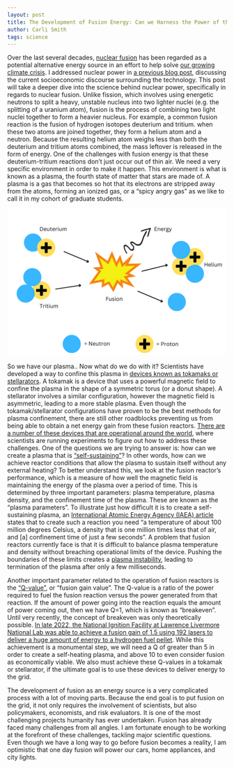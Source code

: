 ```yaml
---
layout: post
title: The Development of Fusion Energy: Can we Harness the Power of the Sun?
author: Carli Smith
tags: science
---
```


Over the last several decades, [nuclear fusion](https://www.iaea.org/newscenter/news/what-is-nuclear-fusion) has been regarded as a potential alternative energy source in an effort to help solve [our growing climate crisis](https://www.ipcc.ch/report/ar6/syr/). I addressed nuclear power in [a previous blog post](https://solariachip.github.io/On-the-social-influence-of-nuclear-power-an-attempt-to-quell-the-skepticism/), discussing the current socioeconomic discourse surrounding the technology. This post will take a deeper dive into the science behind nuclear power, specifically in regards to nuclear fusion. Unlike fission, which involves using energetic neutrons to split a heavy, unstable nucleus into two lighter nuclei (e.g. the splitting of a uranium atom), fusion is the process of combining two light nuclei together to form a heavier nucleus. For example, a common fusion reaction is the fusion of hydrogen isotopes deuterium and tritium. when these two atoms are joined together, they form a helium atom and a neutron. Because the resulting helium atom weighs less than both the deuterium and tritium atoms combined, the mass leftover is released in the form of energy. One of the challenges with fusion energy is that these deuterium-tritium reactions don’t just occur out of thin air. We need a very specific environment in order to make it happen. This environment is what is known as a plasma, the fourth state of matter that stars are made of. A plasma is a gas that becomes so hot that its electrons are stripped away from the atoms, forming an ionized gas, or a “spicy angry gas” as we like to call it in my cohort of graduate students.

<img src='/images/Fusion.png'>

So we have our plasma.. Now what do we do with it? Scientists have developed a way to confine this plasma in [devices known as tokamaks or stellarators](https://www.youtube.com/watch?app=desktop&v=vqmoFzbZYEM). A tokamak is a device that uses a powerful magnetic field to confine the plasma in the shape of a symmetric torus (or a donut shape). A stellarator involves a similar configuration, however the magnetic field is asymmetric, leading to a more stable plasma. Even though the tokamak/stellarator configurations have proven to be the best methods for plasma confinement, there are still other roadblocks preventing us from being able to obtain a net energy gain from these fusion reactors. [There are a number of these devices that are operational around the world](https://www.iter.org/sci/BeyondITER), where scientists are running experiments to figure out how to address these challenges. One of the questions we are trying to answer is: how can we create a plasma that is [“self-sustaining”](https://www.energy.gov/science/doe-explainsburning-plasma)? In other words, how can we achieve reactor conditions that allow the plasma to sustain itself without any external heating? To better understand this, we look at the fusion reactor’s performance, which is a measure of how well the magnetic field is maintaining the energy of the plasma over a period of time. This is determined by three important parameters: plasma temperature, plasma density, and the confinement time of the plasma. These are known as the “plasma parameters”. To illustrate just how difficult it is to create a self-sustaining plasma, an [International Atomic Energy Agency (IAEA) article](https://www.iaea.org/bulletin/burning-plasma) states that to create such a reaction you need “a temperature of about 100 million degrees Celsius, a density that is one million times less that of air, and [a] confinement time of just a few seconds”. A problem that fusion reactors currently face is that it is difficult to balance plasma temperature and density without breaching operational limits of the device. Pushing the boundaries of these limits creates a [plasma instability](https://www.energy.gov/science/fes/articles/taming-plasma-edge-reducing-instabilities-tokamaks), leading to termination of the plasma after only a few milliseconds.

Another important parameter related to the operation of fusion reactors is the [“Q-value”](https://www.iter.org/newsline/-/2845), or “fusion gain value”. The Q-value is a ratio of the power required to fuel the fusion reaction versus the power generated from that reaction. If the amount of power going into the reaction equals the amount of power coming out, then we have Q=1, which is known as “breakeven”. Until very recently, the concept of breakeven was only theoretically possible. [In late 2022, the National Ignition Facility at Lawrence Livermore National Lab was able to achieve a fusion gain of 1.5 using 192 lasers to deliver a huge amount of energy to a hydrogen fuel pellet](https://www.llnl.gov/archive/news/lawrence-livermore-national-laboratory-achieves-fusion-ignition). While this achievement is a monumental step, we will need a Q of greater than 5 in order to create a self-heating plasma, and above 10 to even consider fusion as economically viable. We also must achieve these Q-values in a tokamak or stellarator, if the ultimate goal is to use these devices to deliver energy to the grid.

The development of fusion as an energy source is a very complicated process with a lot of moving parts. Because the end goal is to put fusion on the grid, it not only requires the involvement of scientists, but also policymakers, economists, and risk evaluators. It is one of the most challenging projects humanity has ever undertaken. Fusion has already faced many challenges from all angles. I am fortunate enough to be working at the forefront of these challenges, tackling major scientific questions. Even though we have a long way to go before fusion becomes a reality, I am optimistic that one day fusion will power our cars, home appliances, and city lights.
